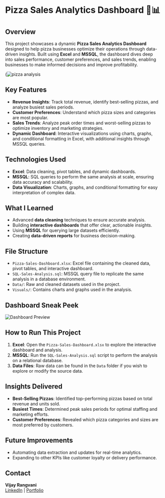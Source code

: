 # Pizza Sales Analytics Dashboard 🍕📊

## Overview
This project showcases a dynamic **Pizza Sales Analytics Dashboard** designed to help pizza businesses optimize their operations through data-driven insights. Built using **Excel** and **MSSQL**, the dashboard dives deep into sales performance, customer preferences, and sales trends, enabling businesses to make informed decisions and improve profitability.

(![pizza analysis](https://github.com/user-attachments/assets/93590563-bd68-47f2-a0d1-eb122d6e8b33)

## Key Features
- **Revenue Insights**: Track total revenue, identify best-selling pizzas, and analyze busiest sales periods.
- **Customer Preferences**: Understand which pizza sizes and categories are most popular.
- **Sales Trends**: Analyze peak order times and worst-selling pizzas to optimize inventory and marketing strategies.
- **Dynamic Dashboard**: Interactive visualizations using charts, graphs, and conditional formatting in Excel, with additional insights through MSSQL queries.

## Technologies Used
- **Excel**: Data cleaning, pivot tables, and dynamic dashboards.
- **MSSQL**: SQL queries to perform the same analysis at scale, ensuring data accuracy and scalability.
- **Data Visualization**: Charts, graphs, and conditional formatting for easy interpretation of complex data.

## What I Learned
- Advanced **data cleaning** techniques to ensure accurate analysis.
- Building **interactive dashboards** that offer clear, actionable insights.
- Using **MSSQL** for querying large datasets efficiently.
- Creating **data-driven reports** for business decision-making.

## File Structure
- `Pizza-Sales-Dashboard.xlsx`: Excel file containing the cleaned data, pivot tables, and interactive dashboard.
- `SQL-Sales-Analysis.sql`: MSSQL query file to replicate the same analysis in a database environment.
- `Data/`: Raw and cleaned datasets used in the project.
- `Visuals/`: Contains charts and graphs used in the analysis.

## Dashboard Sneak Peek
![Dashboard Preview](![image](https://github.com/user-attachments/assets/cb6e0f1a-70b8-44a8-a6c1-9ceb1e846007))

## How to Run This Project
1. **Excel**: Open the `Pizza-Sales-Dashboard.xlsx` to explore the interactive dashboard and analysis.
2. **MSSQL**: Run the `SQL-Sales-Analysis.sql` script to perform the analysis on a relational database.
3. **Data Files**: Raw data can be found in the `Data` folder if you wish to explore or modify the source data.

## Insights Delivered
- **Best-Selling Pizzas**: Identified top-performing pizzas based on total revenue and units sold.
- **Busiest Times**: Determined peak sales periods for optimal staffing and marketing efforts.
- **Customer Preferences**: Revealed which pizza categories and sizes are most preferred by customers.

## Future Improvements
- Automating data extraction and updates for real-time analytics.
- Expanding to other KPIs like customer loyalty or delivery performance.

## Contact
**Vijay Rangvani**  
[LinkedIn](https://www.linkedin.com/in/vijayrangvani/) | [Portfolio](https://mavenanalytics.io/profile/Vijay-Rangvani/132085571)
